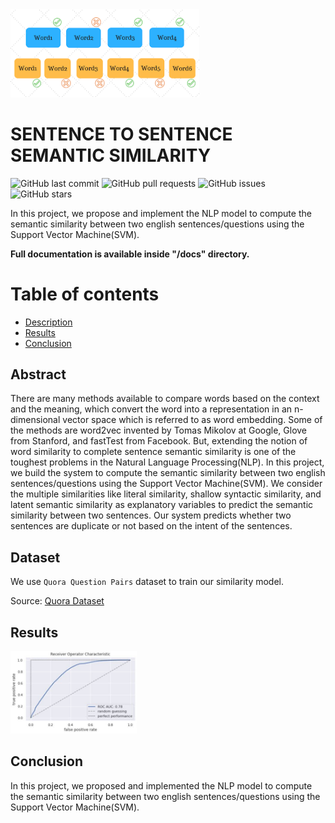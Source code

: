 <!-- Add banner here -->
<img src="img/banner.png" width="60%" height="5%">

# SENTENCE TO SENTENCE SEMANTIC SIMILARITY
<!-- Add buttons here -->
![GitHub last commit](https://img.shields.io/github/last-commit/bilalsp/S2S_Similarity_Model)
![GitHub pull requests](https://img.shields.io/github/issues-pr/bilalsp/S2S_Similarity_Model)
![GitHub issues](https://img.shields.io/github/issues-raw/bilalsp/S2S_Similarity_Model)
![GitHub stars](https://img.shields.io/github/stars/bilalsp/S2S_Similarity_Model)

<!-- Describe your project in brief -->
In this project,  we propose and implement the NLP model to compute the 
semantic similarity between two english sentences/questions using the Support Vector Machine(SVM).

**Full documentation is available inside "/docs" directory.**

# Table of contents
- [Description](#Abstract)
- [Results](#Results)
- [Conclusion](#Conclusion)

## Abstract
There are many methods available to compare words based on the context and the meaning, which convert the word into a representation in an n-dimensional vector space which is referred to as word embedding. Some of the methods are word2vec invented by Tomas Mikolov at Google, Glove from Stanford, and fastTest from Facebook. But, extending the notion of word similarity to complete sentence semantic similarity is one of the toughest problems in the Natural Language Processing(NLP). In this project, we build the system to compute the semantic similarity between two english sentences/questions using the Support Vector Machine(SVM). We consider the multiple similarities like literal similarity, shallow syntactic similarity, and latent semantic similarity as explanatory variables to predict the semantic similarity between two sentences. Our system predicts whether two sentences are duplicate or not based on the intent of the sentences.


## Dataset
We use `Quora Question Pairs` dataset to train our similarity model.

Source: [Quora Dataset](https://www.kaggle.com/c/quora-question-pairs)


## Results
<img src="img/ROC.JPG" width="40%" height="5%">


## Conclusion
In this project, we proposed and implemented the NLP model to compute the 
semantic similarity between two english sentences/questions using the Support Vector Machine(SVM).